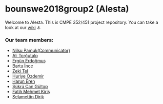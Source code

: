 # bounswe2018group2 (Alesta)

Welcome to Alesta. This is CMPE 352/451 project repository. You can take a look at our [wiki](https://github.com/bounswe/bounswe2018group2/wiki) :anchor:

### Our team members:
* [Nilsu Pamuk(Communicator)]()
* [Ali Torğutalp](https://github.com/bounswe/bounswe2018group2/wiki/aliturgutalp)
* [Ergün Erdoğmuş]()
* [Bartu İnce](https://github.com/bounswe/bounswe2018group2/wiki/Bartu-%C4%B0nce)
* [Zeki Tel](https://github.com/bounswe/bounswe2018group2/wiki/Zeki-TEL)
* [Huriye Özdemir](https://github.com/bounswe/bounswe2018group2/wiki/huriozdmr)
* [Harun Eren](https://github.com/bounswe/bounswe2018group2/wiki/haruneren)
* [Şükrü Can Gültop]()
* [Fatih Mehmet Kiriş](https://github.com/bounswe/bounswe2018group2/wiki/Fatih-Mehmet-Kiri%C5%9F)
* [Selamettin Dirik]()
